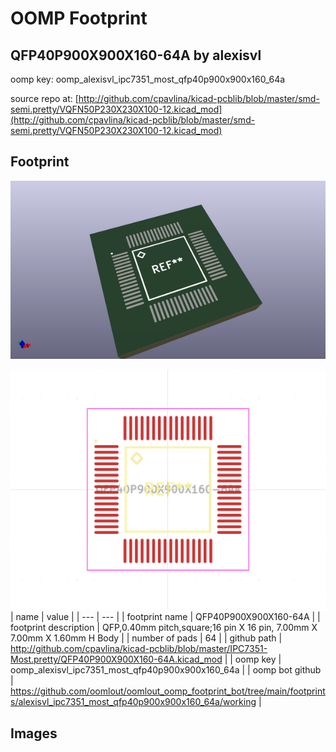 # OOMP Footprint  
## QFP40P900X900X160-64A  by alexisvl  
  
oomp key: oomp_alexisvl_ipc7351_most_qfp40p900x900x160_64a  
  
source repo at: [http://github.com/cpavlina/kicad-pcblib/blob/master/smd-semi.pretty/VQFN50P230X230X100-12.kicad_mod](http://github.com/cpavlina/kicad-pcblib/blob/master/smd-semi.pretty/VQFN50P230X230X100-12.kicad_mod)  
## Footprint  
  
[![working_kicad_pcb_3d.png](working_kicad_pcb_3d_600.png)](working_kicad_pcb_3d.png)  
  
[![working.png](working_600.png)](working.png)  
| name | value | 
| --- | --- | 
| footprint name | QFP40P900X900X160-64A | 
| footprint description | QFP,0.40mm pitch,square;16 pin X 16 pin, 7.00mm X 7.00mm X 1.60mm H Body | 
| number of pads | 64 | 
| github path | http://github.com/cpavlina/kicad-pcblib/blob/master/IPC7351-Most.pretty/QFP40P900X900X160-64A.kicad_mod | 
| oomp key | oomp_alexisvl_ipc7351_most_qfp40p900x900x160_64a | 
| oomp bot github | https://github.com/oomlout/oomlout_oomp_footprint_bot/tree/main/footprints/alexisvl_ipc7351_most_qfp40p900x900x160_64a/working | 
## Images  
